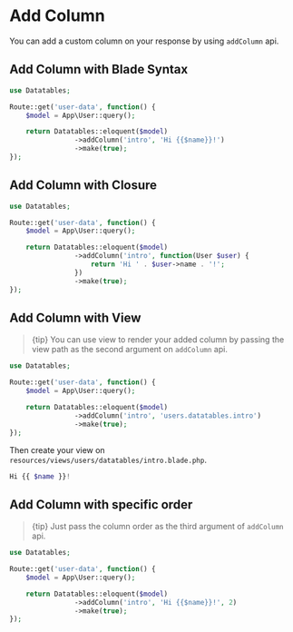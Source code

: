 # Add Column

You can add a custom column on your response by using `addColumn` api.

<a name="blade"></a>
## Add Column with Blade Syntax

```php
use Datatables;

Route::get('user-data', function() {
	$model = App\User::query();

	return Datatables::eloquent($model)
				->addColumn('intro', 'Hi {{$name}}!')
				->make(true);
});
```

<a name="closure"></a>
## Add Column with Closure

```php
use Datatables;

Route::get('user-data', function() {
	$model = App\User::query();

	return Datatables::eloquent($model)
				->addColumn('intro', function(User $user) {
					return 'Hi ' . $user->name . '!';
				})
				->make(true);
});
```

<a name="view"></a>
## Add Column with View

> {tip} You can use view to render your added column by passing the view path as the second argument on `addColumn` api.

```php
use Datatables;

Route::get('user-data', function() {
	$model = App\User::query();

	return Datatables::eloquent($model)
				->addColumn('intro', 'users.datatables.intro')
				->make(true);
});
```

Then create your view on `resources/views/users/datatables/intro.blade.php`.
```php
Hi {{ $name }}!
```

<a name="order"></a>
## Add Column with specific order

> {tip} Just pass the column order as the third argument of `addColumn` api.

```php
use Datatables;

Route::get('user-data', function() {
	$model = App\User::query();

	return Datatables::eloquent($model)
				->addColumn('intro', 'Hi {{$name}}!', 2)
				->make(true);
});
```
